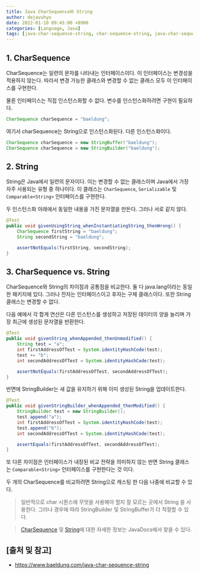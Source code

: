 ```yaml
---
title: Java CharSequence와 String
author: dejavuhyo
date: 2022-01-10 09:45:00 +0900
categories: [Language, Java]
tags: [java-char-sequence-string, char-sequence-string, java-char-sequence, java-string, 자바-char-sequence, 자바-string, 문자열]
---
```


## 1. CharSequence
CharSequence는 일련의 문자를 나타내는 인터페이스이다. 이 인터페이스는 변경성을 적용하지 않는다. 따라서 변경 가능한 클래스와 변경할 수 없는 클래스 모두 이 인터페이스를 구현한다.

물론 인터페이스는 직접 인스턴스화할 수 없다. 변수를 인스턴스화하려면 구현이 필요하다.

```java
CharSequence charSequence = "baeldung";
```

여기서 charSequence는 String으로 인스턴스화된다. 다른 인스턴스화이다.

```java
CharSequence charSequence = new StringBuffer("baeldung");
CharSequence charSequence = new StringBuilder("baeldung");
```

## 2. String
String은 Java에서 일련의 문자이다. 이는 변경할 수 없는 클래스이며 Java에서 가장 자주 사용되는 유형 중 하나이다. 이 클래스는 ```CharSequence```, ```Serializable``` 및 ```Comparable<String>``` 인터페이스를 구현한다.

두 인스턴스화 아래에서 동일한 내용을 가진 문자열을 만든다. 그러나 서로 같지 않다.

```java
@Test
public void givenUsingString_whenInstantiatingString_thenWrong() {
    CharSequence firstString = "baeldung";
    String secondString = "baeldung";

    assertNotEquals(firstString, secondString);
}
```

## 3. CharSequence vs. String
CharSequence와 String의 차이점과 공통점을 비교한다. 둘 다 java.lang이라는 동일한 패키지에 있다. 그러나 전자는 인터페이스이고 후자는 구체 클래스이다. 또한 String 클래스는 변경할 수 없다.

다음 예에서 각 합계 연산은 다른 인스턴스를 생성하고 저장된 데이터의 양을 늘리며 가장 최근에 생성된 문자열을 반환한다.

```java
@Test
public void givenString_whenAppended_thenUnmodified() {
    String test = "a";
    int firstAddressOfTest = System.identityHashCode(test);
    test += "b";
    int secondAddressOfTest = System.identityHashCode(test);

    assertNotEquals(firstAddressOfTest, secondAddressOfTest);
}
```

반면에 StringBuilder는 새 값을 유지하기 위해 이미 생성된 String을 업데이트한다.

```java
@Test
public void givenStringBuilder_whenAppended_thenModified() {
    StringBuilder test = new StringBuilder();
    test.append("a");
    int firstAddressOfTest = System.identityHashCode(test);
    test.append("b");
    int secondAddressOfTest = System.identityHashCode(test);

    assertEquals(firstAddressOfTest, secondAddressOfTest);
}
```

또 다른 차이점은 인터페이스가 내장된 비교 전략을 의미하지 않는 반면 String 클래스는 ```Comparable<String>``` 인터페이스를 구현한다는 것 이다.

두 개의 CharSequence를 비교하려면 String으로 캐스팅 한 다음 나중에 비교할 수 있다.

> 일반적으로 char 시퀀스에 무엇을 사용해야 할지 잘 모르는 곳에서 String 을 사용한다. 그러나 경우에 따라 StringBuilder 및 StringBuffer가 더 적절할 수 있다.

> [CharSequence](https://docs.oracle.com/en/java/javase/11/docs/api/java.base/java/lang/CharSequence.html) 및 [String](https://docs.oracle.com/en/java/javase/11/docs/api/java.base/java/lang/String.html)에 대한 자세한 정보는 JavaDocs에서 찾을 수 있다.

## [출처 및 참고]
* <https://www.baeldung.com/java-char-sequence-string>
